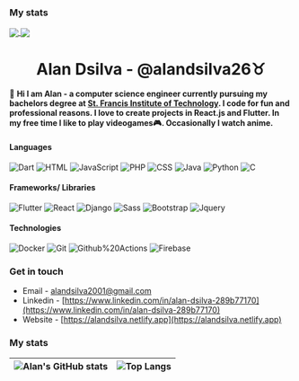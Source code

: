 ### My stats

<a href="https://alandsilva.netlify.app/">
  <img align="center" src="https://github-readme-stats.vercel.app/api?username=alandsilva26&show_icons=true&theme=material-palenight&hide_rank=false&include_all_commits=true&hide_border=true&count_private=true" />
</a>
<a href="https://alandsilva.netlify.app/">
  <img align="center" src="https://github-readme-stats.vercel.app/api/top-langs/?username=alandsilva26&layout=compact&theme=material-palenight&hide_rank=false&include_all_commits=true&hide_border=true&langs_count=8" />
</a>


<h1 align="center">Alan Dsilva - @alandsilva26♉</h1>

<!-- <img src="https://komarev.com/ghpvc/?username=alandsilva26&color=ff69b4" alt="profile views" /> -->

  👋 **Hi I am Alan - a computer science engineer currently pursuing my bachelors degree at [St. Francis Institute of Technology](https://www.sfit.ac.in/). I code for fun and professional reasons. I love to create projects in React.js and Flutter. In my free time I like to play videogames🎮. Occasionally I watch anime.**
  
#### Languages
![Dart](https://img.shields.io/static/v1?style=flat&label=&message=Dart&color=%2300B4AB) ![HTML](https://img.shields.io/static/v1?style=flat&label=&message=HTML&color=%23e44b23) ![JavaScript](https://img.shields.io/static/v1?style=flat&label=&message=JavaScript&color=%23f1e05a) ![PHP](https://img.shields.io/static/v1?style=flat&label=&message=PHP&color=%234F5D95) ![CSS](https://img.shields.io/static/v1?style=flat&label=&message=CSS&color=%23563d7c) ![Java](https://img.shields.io/static/v1?style=flat&label=&message=Java&color=%23b07219) ![Python](https://img.shields.io/static/v1?style=flat&label=&message=Python&color=%233572A5) ![C](https://img.shields.io/static/v1?style=flat&label=&message=C&color=%23555555)
#### Frameworks/ Libraries
![Flutter](https://img.shields.io/static/v1?style=flat&label=&message=Flutter&color=blueviolet) ![React](https://img.shields.io/static/v1?style=flat&label=&message=React&color=brightgreen) ![Django](https://img.shields.io/static/v1?style=flat&label=&message=Django&color=red) ![Sass](https://img.shields.io/static/v1?style=flat&label=&message=Sass&color=yellow) ![Bootstrap](https://img.shields.io/static/v1?style=flat&label=&message=Bootstrap&color=orange) ![Jquery](https://img.shields.io/static/v1?style=flat&label=&message=Jquery&color=green)
#### Technologies
![Docker](https://img.shields.io/static/v1?style=flat&label=&message=Docker&color=blue) ![Git](https://img.shields.io/static/v1?style=flat&label=&message=Git&color=blueviolet) ![Github%20Actions](https://img.shields.io/static/v1?style=flat&label=&message=Github%20Actions&color=brightgreen) ![Firebase](https://img.shields.io/static/v1?style=flat&label=&message=Firebase&color=red)
    
### Get in touch
* Email - [alandsilva2001@gmail.com](https://mail.google.com/mail/u/0/?view=cm&fs=1&tf=1&to=alandsilva2001@gmail.com)
* Linkedin - [https://www.linkedin.com/in/alan-dsilva-289b77170](https://www.linkedin.com/in/alan-dsilva-289b77170)
* Website - [https://alandsilva.netlify.app](https://alandsilva.netlify.app)

### My stats

| ![Alan's GitHub stats](https://github-readme-stats.vercel.app/api?username=alandsilva26&show_icons=true&theme=buefy&hide_rank=false&include_all_commits=true&hide_border=true  ) | ![Top Langs](https://github-readme-stats.vercel.app/api/top-langs/?username=alandsilva26&layout=compact&theme=buefy&hide_rank=false&include_all_commits=true&hide_border=true&langs_count=10) |
|---|---|



